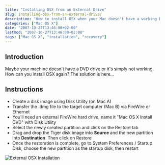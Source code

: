 ```yaml
---
title: "Installing OSX from an External Drive"
slug: installing-osx-from-an-external-drive/
description: "How to install OSX when your Mac doesn't have a working DVD drive by using an external drive."
categories: ["Mac OS X"]
date: "2007-10-27T13:46:00+02:00"
lastmod: "2007-10-27T13:46:00+02:00"
tags: ["Mac OS X", "installation", "recovery"]
---
```


## Introduction

Maybe your machine doesn't have a DVD drive or it's simply not working. How can you install OSX again? The solution is here...

## Instructions

- Create a disk image using Disk Utility (on Mac A)
- Transfer the .dmg file to the target computer (Mac B) via FireWire or Ethernet
- You'll need an external FireWire hard drive, name it "Mac OS X Install DVD" with Disk Utility
- Select the newly created partition and click on the Restore tab
- Drag and drop the Tiger disk image into **Source** and the new partition into **Destination**. Then click on Restore
- Once the restoration is complete, go to System Preferences / Startup Disk, choose the new partition as the startup disk, then restart

![External OSX Installation](../../static/images/dmg-01-tm.avif)
